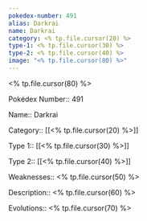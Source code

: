 ```yaml
---
pokedex-number: 491
alias: Darkrai
name: Darkrai
category: <% tp.file.cursor(20) %>
type-1: <% tp.file.cursor(30) %>
type-2: <% tp.file.cursor(40) %>
image: "<% tp.file.cursor(80) %>"
---
```


<% tp.file.cursor(80) %>

Pokédex Number:: 491

Name:: Darkrai

Category:: [[<% tp.file.cursor(20) %>]]

Type 1:: [[<% tp.file.cursor(30) %>]]

Type 2:: [[<% tp.file.cursor(40) %>]]

Weaknesses:: <% tp.file.cursor(50) %>

Description:: <% tp.file.cursor(60) %>

Evolutions:: <% tp.file.cursor(70) %>